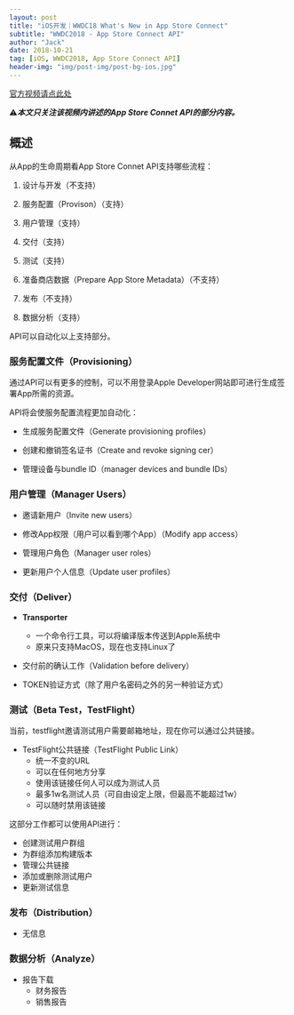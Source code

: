 ```yaml
---
layout: post
title: "iOS开发｜WWDC18 What's New in App Store Connect"
subtitle: "WWDC2018 - App Store Connect API"
author: "Jack"
date: 2018-10-21
tag: [iOS, WWDC2018, App Store Connect API]
header-img: "img/post-img/post-bg-ios.jpg"
---
```


[官方视频请点此处](https://developer.apple.com/videos/play/wwdc2018/301/)

⚠️***本文只关注该视频内讲述的App Store Connet API的部分内容。***

## 概述

从App的生命周期看App Store Connet API支持哪些流程：

1. 设计与开发（不支持）
2. 服务配置（Provison）（支持）
3. 用户管理（支持）
4. 交付（支持）
5. 测试（支持）
6. 准备商店数据（Prepare App Store Metadata）（不支持）

7. 发布（不支持）
8. 数据分析（支持）

API可以自动化以上支持部分。

### 服务配置文件（Provisioning）

通过API可以有更多的控制，可以不用登录Apple Developer网站即可进行生成签署App所需的资源。

API将会使服务配置流程更加自动化：

- 生成服务配置文件（Generate provisioning profiles）

- 创建和撤销签名证书（Create and revoke signing cer）

- 管理设备与bundle ID（manager devices and bundle IDs）

### 用户管理（Manager Users）

- 邀请新用户（Invite new users）

- 修改App权限（用户可以看到哪个App）（Modify app access）

- 管理用户角色（Manager user roles）

- 更新用户个人信息（Update user profiles）

### 交付（Deliver）

- **Transporter**
  - 一个命令行工具，可以将编译版本传送到Apple系统中
  - 原来只支持MacOS，现在也支持Linux了

- 交付前的确认工作（Validation before delivery）

- TOKEN验证方式（除了用户名密码之外的另一种验证方式）

### 测试（Beta Test，TestFlight）

当前，testflight邀请测试用户需要邮箱地址，现在你可以通过公共链接。

- TestFlight公共链接（TestFlight Public Link）
  - 统一不变的URL
  - 可以在任何地方分享
  - 使用该链接任何人可以成为测试人员
  - 最多1w名测试人员（可自由设定上限，但最高不能超过1w）
  - 可以随时禁用该链接

这部分工作都可以使用API进行：

- 创建测试用户群组
- 为群组添加构建版本
- 管理公共链接
- 添加或删除测试用户
- 更新测试信息

### 发布（Distribution）

- 无信息

### 数据分析（Analyze）

- 报告下载
  - 财务报告
  - 销售报告

















